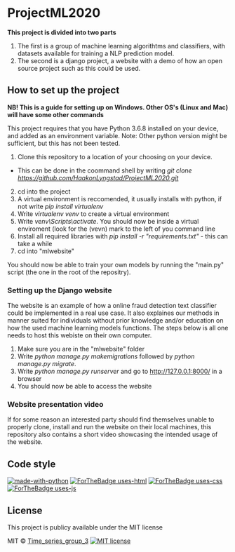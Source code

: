 # ProjectML2020


 
**This project is divided into two parts**

1. The first is a group of machine learning algorithtms and classifiers, with datasets available for training a NLP prediction model.
2. The second is a django project, a website with a demo of how an open source project such as this could be used.

## How to set up the project

**NB! This is a guide for setting up on Windows. Other OS's (Linux and Mac) will have some other commands**

This project requires that you have Python 3.6.8 installed on your device, and added as an environment variable. 
Note: Other python version might be sufficient, but this has not been tested.

1. Clone this repository to a location of your choosing on your device. 
  - This can be done in the coommand shell by writing *git clone https://github.com/HaakonLyngstad/ProjectML2020.git*
  
2. cd into the project
3. A virtual environment is reccomended, it usually installs with python, if not write *pip install virtualenv*
3. Write *virtualenv venv* to create a virtual environment
4. Write *venv\Scripts\activate*. You should now be inside a virtual enviroment (look for the (vevn) mark to the left of you command line
5. Install all required libraries with *pip install -r "requirements.txt"* - this can take a while
6. cd into "mlwebsite"

You should now be able to train your own models by running the "main.py" script (the one in the root of the repositry).

### Setting up the Django website

The website is an example of how a online fraud detection text classifier could be implemented in a real use case. It also explaines our methods in manner
suited for individuals without prior knowledge and/or education on how the used machine learning models functions. The steps below is all one needs to host 
this webiste on their own computer.

1. Make sure you are in the "mlwebsite" folder
3. Write *python manage.py makemigrations* followed by *python manage.py migrate*.
4. Write *python manage.py runserver* and go to http://127.0.0.1:8000/ in a browser
5. You should now be able to access the website

### Website presentation video

If for some reason an interested party should find themselves unable to properly clone, install and run the website
on their local machines, this repository also contains a short video showcasing the intended usage of the website. 

## Code style

[![made-with-python](https://img.shields.io/badge/Made%20with-Python-1f425f.svg)](https://www.python.org/)
[![ForTheBadge uses-html](http://ForTheBadge.com/images/badges/uses-html.svg)](http://ForTheBadge.com)
[![ForTheBadge uses-css](http://ForTheBadge.com/images/badges/uses-css.svg)](http://ForTheBadge.com)
[![ForTheBadge uses-js](http://ForTheBadge.com/images/badges/uses-js.svg)](http://ForTheBadge.com)


## License
This project is publicy available under the MIT license

MIT © [Time_series_group_3]()
[![MIT license](https://img.shields.io/badge/License-MIT-blue.svg)](https://lbesson.mit-license.org/)

